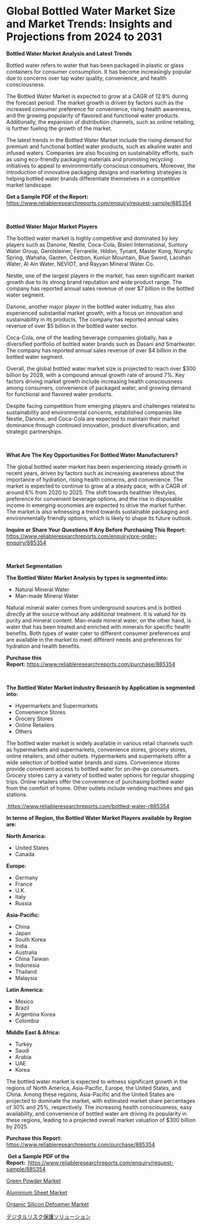 <p><h1>Global Bottled Water Market Size and Market Trends: Insights and Projections from 2024 to 2031</h1></p><p><strong>Bottled Water Market Analysis and Latest Trends</strong></p>
<p><p>Bottled water refers to water that has been packaged in plastic or glass containers for consumer consumption. It has become increasingly popular due to concerns over tap water quality, convenience, and health consciousness.</p><p>The Bottled Water Market is expected to grow at a CAGR of 12.8% during the forecast period. The market growth is driven by factors such as the increased consumer preference for convenience, rising health awareness, and the growing popularity of flavored and functional water products. Additionally, the expansion of distribution channels, such as online retailing, is further fueling the growth of the market.</p><p>The latest trends in the Bottled Water Market include the rising demand for premium and functional bottled water products, such as alkaline water and infused waters. Companies are also focusing on sustainability efforts, such as using eco-friendly packaging materials and promoting recycling initiatives to appeal to environmentally conscious consumers. Moreover, the introduction of innovative packaging designs and marketing strategies is helping bottled water brands differentiate themselves in a competitive market landscape.</p></p>
<p><strong>Get a Sample PDF of the Report:&nbsp;</strong> <a href="https://www.reliableresearchreports.com/enquiry/request-sample/885354">https://www.reliableresearchreports.com/enquiry/request-sample/885354</a></p>
<p>&nbsp;</p>
<p><strong>Bottled Water Major Market Players</strong></p>
<p><p>The bottled water market is highly competitive and dominated by key players such as Danone, Nestle, Coca-Cola, Bisleri International, Suntory Water Group, Gerolsteiner, Ferrarelle, Hildon, Tynant, Master Kong, Nongfu Spring, Wahaha, Ganten, Cestbon, Kunlun Mountain, Blue Sword, Laoshan Water, Al Ain Water, NEVIOT, and Rayyan Mineral Water Co.</p><p>Nestle, one of the largest players in the market, has seen significant market growth due to its strong brand reputation and wide product range. The company has reported annual sales revenue of over $7 billion in the bottled water segment.</p><p>Danone, another major player in the bottled water industry, has also experienced substantial market growth, with a focus on innovation and sustainability in its products. The company has reported annual sales revenue of over $5 billion in the bottled water sector.</p><p>Coca-Cola, one of the leading beverage companies globally, has a diversified portfolio of bottled water brands such as Dasani and Smartwater. The company has reported annual sales revenue of over $4 billion in the bottled water segment.</p><p>Overall, the global bottled water market size is projected to reach over $300 billion by 2028, with a compound annual growth rate of around 7%. Key factors driving market growth include increasing health consciousness among consumers, convenience of packaged water, and growing demand for functional and flavored water products.</p><p>Despite facing competition from emerging players and challenges related to sustainability and environmental concerns, established companies like Nestle, Danone, and Coca-Cola are expected to maintain their market dominance through continued innovation, product diversification, and strategic partnerships.</p></p>
<p>&nbsp;</p>
<p><strong>What Are The Key Opportunities For Bottled Water Manufacturers?</strong></p>
<p><p>The global bottled water market has been experiencing steady growth in recent years, driven by factors such as increasing awareness about the importance of hydration, rising health concerns, and convenience. The market is expected to continue to grow at a steady pace, with a CAGR of around 6% from 2020 to 2025. The shift towards healthier lifestyles, preference for convenient beverage options, and the rise in disposable income in emerging economies are expected to drive the market further. The market is also witnessing a trend towards sustainable packaging and environmentally friendly options, which is likely to shape its future outlook.</p></p>
<p><strong>Inquire or Share Your Questions If Any Before Purchasing This Report:</strong> <a href="https://www.reliableresearchreports.com/enquiry/pre-order-enquiry/885354">https://www.reliableresearchreports.com/enquiry/pre-order-enquiry/885354</a></p>
<p>&nbsp;</p>
<p><strong>Market Segmentation</strong></p>
<p><strong>The Bottled Water Market Analysis by types is segmented into:</strong></p>
<p><ul><li>Natural Mineral Water</li><li>Man-made Mineral Water</li></ul></p>
<p><p>Natural mineral water comes from underground sources and is bottled directly at the source without any additional treatment. It is valued for its purity and mineral content. Man-made mineral water, on the other hand, is water that has been treated and enriched with minerals for specific health benefits. Both types of water cater to different consumer preferences and are available in the market to meet different needs and preferences for hydration and health benefits.</p></p>
<p><strong>Purchase this Report:&nbsp;</strong><a href="https://www.reliableresearchreports.com/purchase/885354">https://www.reliableresearchreports.com/purchase/885354</a></p>
<p>&nbsp;</p>
<p><strong>The Bottled Water Market Industry Research by Application is segmented into:</strong></p>
<p><ul><li>Hypermarkets and Supermarkets</li><li>Convenience Stores</li><li>Grocery Stores</li><li>Online Retailers</li><li>Others</li></ul></p>
<p><p>The bottled water market is widely available in various retail channels such as hypermarkets and supermarkets, convenience stores, grocery stores, online retailers, and other outlets. Hypermarkets and supermarkets offer a wide selection of bottled water brands and sizes. Convenience stores provide convenient access to bottled water for on-the-go consumers. Grocery stores carry a variety of bottled water options for regular shopping trips. Online retailers offer the convenience of purchasing bottled water from the comfort of home. Other outlets include vending machines and gas stations.</p></p>
<p><a href="https://www.reliableresearchreports.com/bottled-water-r885354">&nbsp;https://www.reliableresearchreports.com/bottled-water-r885354</a></p>
<p><strong>In terms of Region, the Bottled Water Market Players available by Region are:</strong></p>
<p>
    <p> <strong> North America: </strong>
        <ul>
            <li>United States</li>
            <li>Canada</li>
        </ul>
        </p> 
    <p> <strong> Europe: </strong>
        <ul>
            <li>Germany</li>
            <li>France</li>
            <li>U.K.</li>
            <li>Italy</li>
            <li>Russia</li>
        </ul>
        </p> 
    <p> <strong> Asia-Pacific: </strong>
        <ul>
            <li>China</li>
            <li>Japan</li>
            <li>South Korea</li>
            <li>India</li>
            <li>Australia</li>
            <li>China Taiwan</li>
            <li>Indonesia</li>
            <li>Thailand</li>
            <li>Malaysia</li>
        </ul>
        </p> 
    <p> <strong> Latin America: </strong>
        <ul>
            <li>Mexico</li>
            <li>Brazil</li>
            <li>Argentina Korea</li>
            <li>Colombia</li>
        </ul>
        </p> 
    <p> <strong> Middle East & Africa: </strong>
        <ul>
            <li>Turkey</li>
            <li>Saudi</li>
            <li>Arabia</li>
            <li>UAE</li>
            <li>Korea</li>
        </ul>
    </p>
    </p>
<p><p>The bottled water market is expected to witness significant growth in the regions of North America, Asia-Pacific, Europe, the United States, and China. Among these regions, Asia-Pacific and the United States are projected to dominate the market, with estimated market share percentages of 30% and 25%, respectively. The increasing health consciousness, easy availability, and convenience of bottled water are driving its popularity in these regions, leading to a projected overall market valuation of $300 billion by 2025.</p></p>
<p><strong>Purchase this Report: </strong><a href="https://www.reliableresearchreports.com/purchase/885354">https://www.reliableresearchreports.com/purchase/885354</a></p>
<p>&nbsp;<strong>Get a Sample PDF of the Report:&nbsp;&nbsp;</strong><a href="https://www.reliableresearchreports.com/enquiry/request-sample/885354">https://www.reliableresearchreports.com/enquiry/request-sample/885354</a></p>
<p><strong></strong></p>
<p><p><a href="https://github.com/ChiragRp1/Market-Research-Report-List-4/blob/main/green-powder-market.md">Green Powder Market</a></p><p><a href="https://www.linkedin.com/pulse/aluminium-sheet-market-research-report-unlocks-analysis-financial-vwwyf?trackingId=bQEZHAmK5HwtJr%2B6rgbQJg%3D%3D">Aluminium Sheet Market</a></p><p><a href="https://www.linkedin.com/pulse/organic-silicon-defoamer-market-size-share-amp-trends-analysis-1u14f?trackingId=TQ5O%2BtG07lmE33e%2FJEPM%2Bw%3D%3D">Organic Silicon Defoamer Market</a></p><p><a href="https://github.com/wkuactfdzwizk06/Market-Research-Report-List-1/blob/main/703669218788.md">デジタルリスク保護ソリューション</a></p></p>